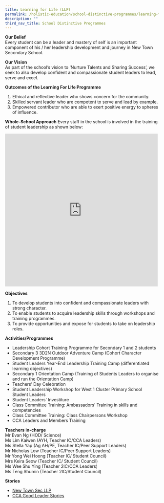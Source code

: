 ```yaml
---
title: Learning for Life (LLP)
permalink: /holistic-education/school-distinctive-programmes/learning-for-life-llp/
description: ""
third_nav_title: School Distinctive Programmes
---
```

**Our Belief**<br>
Every student can be a leader and mastery of self is an important component of his / her leadership development and journey in New Town Secondary School.

**Our Vision**<br>
As part of the school’s vision to ‘Nurture Talents and Sharing Success’, we seek to also develop confident and compassionate student leaders to lead, serve and excel.

**Outcomes of the Learning For Life Programme**
1. Ethical and reflective leader who shows concern for the community.
2. Skilled servant leader who are competent to serve and lead by example.
3. Empowered contributor who are able to exert positive energy to spheres of influence.

**Whole-School Approach**
Every staff in the school is involved in the training of student leadership as shown below:

<iframe allowfullscreen="true" height="500" width="500" frameborder="0" src="https://docs.google.com/presentation/d/e/2PACX-1vTECytSrrUh9AC4quiXmMqTTcv62457vwlO_IQ2r4UY4bm-l9sM3CjBFoylEuopgf89dZXz2dp8YdIj/embed?start=true&amp;loop=true&amp;delayms=3000"></iframe>

**Objectives**
1) To develop students into confident and compassionate leaders with
strong character.
2) To enable students to acquire leadership skills through workshops and training
programmes.
3) To provide opportunities and expose for students to take on leadership roles.

**Activities/Programmes**
* Leadership Cohort Training Programme for Secondary 1 and 2 students
* Secondary 3 3D2N Outdoor Adventure Camp (Cohort Character Development Programme)
* Student Leaders Year-End Leadership Training Camp (differentiated learning objectives)
* Secondary 1 Orientation Camp (Training of Students Leaders to organise and run the Orientation Camp)
* Teachers’ Day Celebration
* Student Leadership Workshop for West 1 Cluster Primary School Student Leaders
* Student Leaders’ Investiture
* Class Committee Training: Ambassadors’ Training in skills and competencies
* Class Committee Training: Class Chairpersons Workshop
* CCA Leaders and Members Training

**Teachers in-charge**<br>
Mr Evan Ng (HOD/ Science)<br>
Ms Lim Kaiwen (AYH, Teacher IC/CCA Leaders) <br>
Ms Stella Yap (Ag AH/PE, Teacher IC/Peer Support Leaders) <br>
Mr Nicholas Low (Teacher IC/Peer Support Leaders)<br>
Mr Yong Wei Hoong (Teacher IC/ Student Council)<br>
Mrs Keira Seow (Teacher IC/ Student Council)<br>
Ms Wee Shu Ying (Teacher 2IC/CCA Leaders) <br>
Ms Teng Shumin (Teacher 2IC/Student Council) <br>

**Stories**
* [New Town Sec LLP](/files/New%20Town%20Sec_LLP.pdf)
* [CCA Good Leader Stories](/files/CCA%20Leaders_Good%20Stories.pdf)